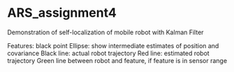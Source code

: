 # ARS_assignment4

Demonstration of self-localization of mobile robot with Kalman Filter

Features: black point
Ellipse: show intermediate estimates of position and covariance
Black line: actual robot trajectory
Red line: estimated robot trajectory
Green line between robot and feature, if feature is in sensor range
